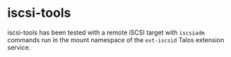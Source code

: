 # iscsi-tools

iscsi-tools has been tested with a remote iSCSI target with `iscsiadm` commands run in the mount namespace of the `ext-iscsid` Talos extension service.
